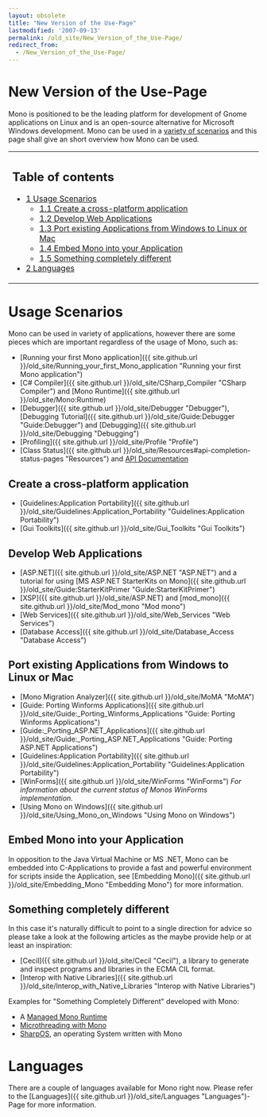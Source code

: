 ```yaml
---
layout: obsolete
title: "New Version of the Use-Page"
lastmodified: '2007-09-13'
permalink: /old_site/New_Version_of_the_Use-Page/
redirect_from:
  - /New_Version_of_the_Use-Page/
---
```


New Version of the Use-Page
===========================

 Mono is positioned to be the leading platform for development of Gnome applications on Linux and is an open-source alternative for Microsoft Windows development. Mono can be used in a [variety of scenarios](#usage-scenarios) and this page shall give an short overview how Mono can be used.

<table>
<col width="100%" />
<tbody>
<tr class="odd">
<td align="left"><h2>Table of contents</h2>
<ul>
<li><a href="#usage-scenarios">1 Usage Scenarios</a>
<ul>
<li><a href="#create-a-cross-platform-application">1.1 Create a cross-platform application</a></li>
<li><a href="#develop-web-applications">1.2 Develop Web Applications</a></li>
<li><a href="#port-existing-applications-from-windows-to-linux-or-mac">1.3 Port existing Applications from Windows to Linux or Mac</a></li>
<li><a href="#embed-mono-into-your-application">1.4 Embed Mono into your Application</a></li>
<li><a href="#something-completely-different">1.5 Something completely different</a></li>
</ul></li>
<li><a href="#languages">2 Languages</a></li>
</ul></td>
</tr>
</tbody>
</table>

Usage Scenarios
===============

Mono can be used in variety of applications, however there are some pieces which are important regardless of the usage of Mono, such as:

-   [Running your first Mono application]({{ site.github.url }}/old_site/Running_your_first_Mono_application "Running your first Mono application")
-   [C\# Compiler]({{ site.github.url }}/old_site/CSharp_Compiler "CSharp Compiler") and [Mono Runtime]({{ site.github.url }}/old_site/Mono:Runtime)
-   [Debugger]({{ site.github.url }}/old_site/Debugger "Debugger"), [Debugging Tutorial]({{ site.github.url }}/old_site/Guide:Debugger "Guide:Debugger") and [Debugging]({{ site.github.url }}/old_site/Debugging "Debugging")
-   [Profiling]({{ site.github.url }}/old_site/Profile "Profile")
-   [Class Status]({{ site.github.url }}/old_site/Resources#api-completion-status-pages "Resources") and [API Documentation](http://www.go-mono.com/docs/)

Create a cross-platform application
-----------------------------------

-   [Guidelines:Application Portability]({{ site.github.url }}/old_site/Guidelines:Application_Portability "Guidelines:Application Portability")
-   [Gui Toolkits]({{ site.github.url }}/old_site/Gui_Toolkits "Gui Toolkits")

Develop Web Applications
------------------------

-   [ASP.NET]({{ site.github.url }}/old_site/ASP.NET "ASP.NET") and a tutorial for using [MS ASP.NET StarterKits on Mono]({{ site.github.url }}/old_site/Guide:StarterKitPrimer "Guide:StarterKitPrimer")
-   [XSP]({{ site.github.url }}/old_site/ASP.NET) and [mod\_mono]({{ site.github.url }}/old_site/Mod_mono "Mod mono")
-   [Web Services]({{ site.github.url }}/old_site/Web_Services "Web Services")
-   [Database Access]({{ site.github.url }}/old_site/Database_Access "Database Access")

Port existing Applications from Windows to Linux or Mac
-------------------------------------------------------

-   [Mono Migration Analyzer]({{ site.github.url }}/old_site/MoMA "MoMA")
-   [Guide: Porting Winforms Applications]({{ site.github.url }}/old_site/Guide:_Porting_Winforms_Applications "Guide: Porting Winforms Applications")
-   [Guide:\_Porting\_ASP.NET\_Applications]({{ site.github.url }}/old_site/Guide:_Porting_ASP.NET_Applications "Guide: Porting ASP.NET Applications")
-   [Guidelines:Application Portability]({{ site.github.url }}/old_site/Guidelines:Application_Portability "Guidelines:Application Portability")
-   [WinForms]({{ site.github.url }}/old_site/WinForms "WinForms") *For information about the current status of Monos WinForms implementation.*
-   [Using Mono on Windows]({{ site.github.url }}/old_site/Using_Mono_on_Windows "Using Mono on Windows")

Embed Mono into your Application
--------------------------------

In opposition to the Java Virtual Machine or MS .NET, Mono can be embedded into C-Applications to provide a fast and powerful environment for scripts inside the Application, see [Embedding Mono]({{ site.github.url }}/old_site/Embedding_Mono "Embedding Mono") for more information.

Something completely different
------------------------------

In this case it's naturally difficult to point to a single direction for advice so please take a look at the following articles as the maybe provide help or at least an inspiration:

-   [Cecil]({{ site.github.url }}/old_site/Cecil "Cecil"), a library to generate and inspect programs and libraries in the ECMA CIL format.
-   [Interop with Native Libraries]({{ site.github.url }}/old_site/Interop_with_Native_Libraries "Interop with Native Libraries")

Examples for "Something Completely Different" developed with Mono:

-   A [Managed Mono Runtime](http://razor.occams.info/blog/2006/09/05/a-managed-runtime/)
-   [Microthreading with Mono](http://tirania.org/blog/archive/2006/Jun-07-1.html)
-   [SharpOS](http://sharpos.sourceforge.net/), an operating System written with Mono

Languages
=========

There are a couple of languages available for Mono right now. Please refer to the [Languages]({{ site.github.url }}/old_site/Languages "Languages")-Page for more information.

